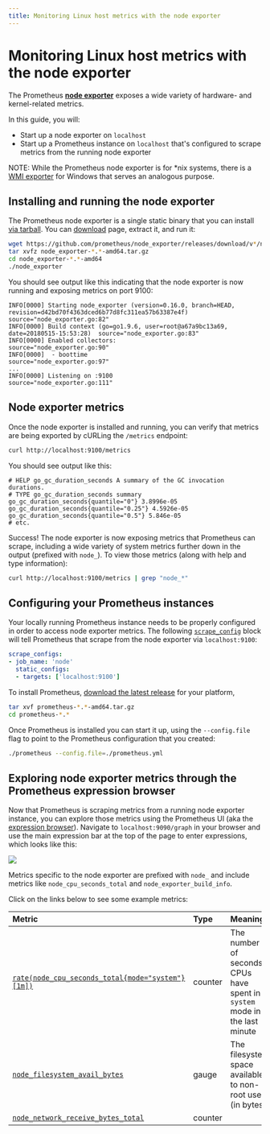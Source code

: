 ```yaml
---
title: Monitoring Linux host metrics with the node exporter
---
```


# Monitoring Linux host metrics with the node exporter

The Prometheus [**node exporter**](https://github.com/prometheus/node_exporter) exposes a wide variety of hardware- and kernel-related metrics.

In this guide, you will:

* Start up a node exporter on `localhost`
* Start up a Prometheus instance on `localhost` that's configured to scrape metrics from the running node exporter

NOTE: While the Prometheus node exporter is for *nix systems, there is a [WMI exporter](https://github.com/martinlindhe/wmi_exporter) for Windows that serves an analogous purpose.

## Installing and running the node exporter

The Prometheus node exporter is a single static binary that you can install [via tarball](#tarball-installation). You can [download](/downloads#node_exporter) page, extract it, and run it:

```bash
wget https://github.com/prometheus/node_exporter/releases/download/v*/node_exporter-*.*-amd64.tar.gz
tar xvfz node_exporter-*.*-amd64.tar.gz
cd node_exporter-*.*-amd64
./node_exporter
```

You should see output like this indicating that the node exporter is now running and exposing metrics on port 9100:

```
INFO[0000] Starting node_exporter (version=0.16.0, branch=HEAD, revision=d42bd70f4363dced6b77d8fc311ea57b63387e4f)  source="node_exporter.go:82"
INFO[0000] Build context (go=go1.9.6, user=root@a67a9bc13a69, date=20180515-15:53:28)  source="node_exporter.go:83"
INFO[0000] Enabled collectors:                           source="node_exporter.go:90"
INFO[0000]  - boottime                                   source="node_exporter.go:97"
...
INFO[0000] Listening on :9100                            source="node_exporter.go:111"
```

## Node exporter metrics

Once the node exporter is installed and running, you can verify that metrics are being exported by cURLing the `/metrics` endpoint:

```bash
curl http://localhost:9100/metrics
```

You should see output like this:

```
# HELP go_gc_duration_seconds A summary of the GC invocation durations.
# TYPE go_gc_duration_seconds summary
go_gc_duration_seconds{quantile="0"} 3.8996e-05
go_gc_duration_seconds{quantile="0.25"} 4.5926e-05
go_gc_duration_seconds{quantile="0.5"} 5.846e-05
# etc.
```

Success! The node exporter is now exposing metrics that Prometheus can scrape, including a wide variety of system metrics further down in the output (prefixed with `node_`). To view those metrics (along with help and type information):

```bash
curl http://localhost:9100/metrics | grep "node_*"
```

## Configuring your Prometheus instances

Your locally running Prometheus instance needs to be properly configured in order to access node exporter metrics. The following [`scrape_config`](../prometheus/latest/configuration/configuration/#<scrape_config>) block will tell Prometheus that scrape from the node exporter via `localhost:9100`:

```yaml
scrape_configs:
- job_name: 'node'
  static_configs:
  - targets: ['localhost:9100']
```

To install Prometheus, [download the latest release](/download) for your platform,

```bash
tar xvf prometheus-*.*-amd64.tar.gz
cd prometheus-*.*
```

Once Prometheus is installed you can start it up, using the `--config.file` flag to point to the Prometheus configuration that you created:

```bash
./prometheus --config.file=./prometheus.yml
```

## Exploring node exporter metrics through the Prometheus expression browser

Now that Prometheus is scraping metrics from a running node exporter instance, you can explore those metrics using the Prometheus UI (aka the [expression browser](/docs/visualization/expression-browser)). Navigate to `localhost:9090/graph` in your browser and use the main expression bar at the top of the page to enter expressions, which looks like this:

![](/assets/prometheus-expression-bar.png)

Metrics specific to the node exporter are prefixed with `node_` and include metrics like `node_cpu_seconds_total` and `node_exporter_build_info`.

Click on the links below to see some example metrics:

Metric | Type | Meaning
:------|:-----|:-------
[`rate(node_cpu_seconds_total{mode="system"}[1m])`](http://localhost:9090/graph?g0.range_input=1h&g0.expr=rate(node_cpu_seconds_total%7Bmode%3D%22system%22%7D%5B1m%5D)&g0.tab=1) | counter | The number of seconds CPUs have spent in `system` mode in the last minute
[`node_filesystem_avail_bytes`](http://localhost:9090/graph?g0.range_input=1h&g0.expr=node_filesystem_avail_bytes&g0.tab=1) | gauge | The filesystem space available to non-root users (in bytes)
[`node_network_receive_bytes_total`](http://localhost:9090/graph?g0.range_input=1h&g0.expr=node_network_receive_bytes_total&g0.tab=1) | counter |